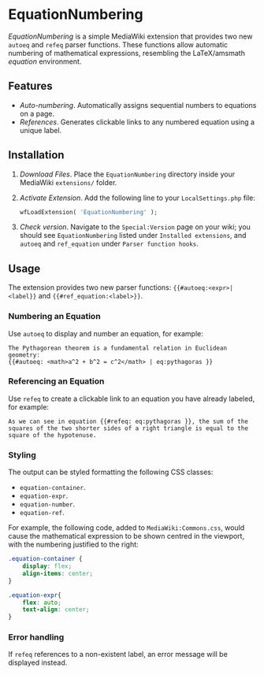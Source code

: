 # EquationNumbering
*EquationNumbering* is a simple MediaWiki extension that provides two new `autoeq` and `refeq` parser functions. These functions allow automatic numbering of mathematical expressions, resembling the LaTeX/amsmath *equation* environment.

## Features
* *Auto-numbering*. Automatically assigns sequential numbers to equations on a page.
* *References*. Generates clickable links to any numbered equation using a unique label.

## Installation
1. *Download Files*. Place the `EquationNumbering` directory inside your MediaWiki `extensions/` folder.

2. *Activate Extension*. Add the following line to your `LocalSettings.php` file:
    ```php
    wfLoadExtension( 'EquationNumbering' );
    ```

4. *Check version*. Navigate to the `Special:Version` page on your wiki; you should see `EquationNumbering` listed under `Installed extensions`, and `autoeq` and `ref_equation` under `Parser function hooks`.

## Usage
The extension provides two new parser functions: `{{#autoeq:<expr>|<label}}` and `{{#ref_equation:<label>}}`.

### Numbering an Equation
Use `autoeq` to display and number an equation, for example:

```wikitext
The Pythagorean theorem is a fundamental relation in Euclidean geometry:
{{#autoeq: <math>a^2 + b^2 = c^2</math> | eq:pythagoras }}
```

### Referencing an Equation
Use `refeq` to create a clickable link to an equation you have already labeled, for example:

```wikitext
As we can see in equation {{#refeq: eq:pythagoras }}, the sum of the squares of the two shorter sides of a right triangle is equal to the square of the hypotenuse.
```

### Styling
The output can be styled formatting the following CSS classes:
* `equation-container`.
* `equation-expr`.
* `equation-number`.
* `equation-ref`.

For example, the following code, added to `MediaWiki:Commons.css`, would cause the mathematical expression to be shown centred in the viewport, with the numbering justified to the right:

```css
.equation-container {
	display: flex;
	align-items: center;
}

.equation-expr{
	flex: auto;
	text-align: center;
}
```

### Error handling
If `refeq` references to a non-existent label, an error message will be displayed instead.
